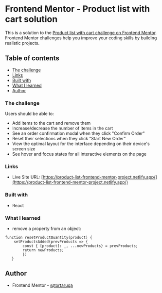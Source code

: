 # Frontend Mentor - Product list with cart solution

This is a solution to the [Product list with cart challenge on Frontend Mentor](https://www.frontendmentor.io/challenges/product-list-with-cart-5MmqLVAp_d). Frontend Mentor challenges help you improve your coding skills by building realistic projects. 

## Table of contents

  - [The challenge](#the-challenge)
  - [Links](#links)
  - [Built with](#built-with)
  - [What I learned](#what-i-learned)
- [Author](#author)

### The challenge

Users should be able to:

- Add items to the cart and remove them
- Increase/decrease the number of items in the cart
- See an order confirmation modal when they click "Confirm Order"
- Reset their selections when they click "Start New Order"
- View the optimal layout for the interface depending on their device's screen size
- See hover and focus states for all interactive elements on the page

### Links

- Live Site URL: [https://product-list-frontend-mentor-project.netlify.app/](https://product-list-frontend-mentor-project.netlify.app/)


### Built with

- React

### What I learned

- remove a property from an object:

```
function resetProductQuantity(product) {
    setProductsAdded(prevProducts => {
        const { [product]: _, ...newProducts} = prevProducts;
        return newProducts;
        })
   }
```

## Author

- Frontend Mentor - [@tortaruga](https://www.frontendmentor.io/profile/tortaruga)

